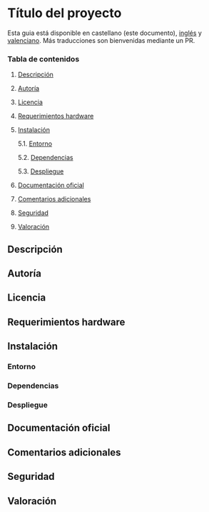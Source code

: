 # Título del proyecto

Esta guia está disponible en castellano (este documento), [inglés](README_en.md) y [valenciano](README_cat.md). Más traducciones son bienvenidas mediante un PR.

### Tabla de contenidos
1. [ Descripción ](#desc)
2. [ Autoría ](#authorship)
3. [ Licencia ](#license)
4. [ Requerimientos hardware ](#reqs)
5. [ Instalación ](#install)

	5.1. [ Entorno ](#env) 
	
	5.2. [ Dependencias ](#deps)
	
	5.3. [ Despliegue ](#deploy)


	
6. [ Documentación oficial ](#docs)
7. [ Comentarios adicionales ](#comms)
8. [ Seguridad ](#sec)
9. [ Valoración ](#val)

<a name="desc"></a>
## Descripción
<a name="authorship"></a>
## Autoría
<a name="license"></a>
## Licencia
<a name="reqs"></a>
## Requerimientos hardware
<a name="install"></a>
## Instalación
<a name="env"></a>
### Entorno
<a name="deps"></a>
### Dependencias
<a name="deploy"></a>
### Despliegue
<a name="docs"></a>
## Documentación oficial
<a name="comms"></a>
## Comentarios adicionales
<a name="sec"></a>
## Seguridad
<a name="val"></a>
## Valoración
